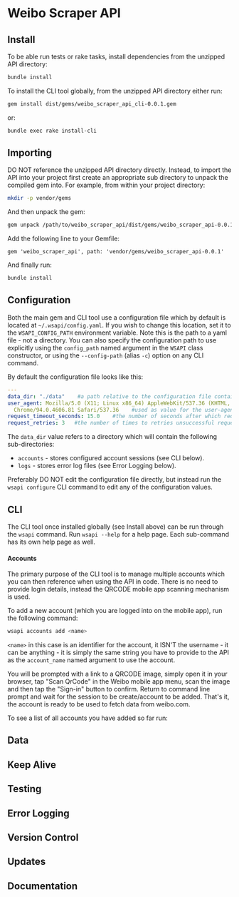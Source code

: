 # Weibo Scraper API

## Install

To be able run tests or rake tasks, install dependencies from the unzipped API directory:

```bash
bundle install
```

To install the CLI tool globally, from the unzipped API directory either run:

```bash
gem install dist/gems/weibo_scraper_api_cli-0.0.1.gem
```

or:

```bash
bundle exec rake install-cli
```
## Importing

DO NOT reference the unzipped API directory directly. Instead, to import the API into your project first create an appropriate sub directory to unpack the compiled gem into. For example, from within your project directory:

```bash
mkdir -p vendor/gems
```

And then unpack the gem:

```bash
gem unpack /path/to/weibo_scraper_api/dist/gems/weibo_scraper_api-0.0.1.gem --target vendor/gems
```

Add the following line to your Gemfile:

```
gem 'weibo_scraper_api', path: 'vendor/gems/weibo_scraper_api-0.0.1'
```

And finally run:

```bash
bundle install
```

## Configuration

Both the main gem and CLI tool use a configuration file which by default is located at `~/.wsapi/config.yaml`. If you wish to change this location, set it to the `WSAPI_CONFIG_PATH` environment variable. Note this is the path to a yaml file - not a directory. You can also specify the configuration path to use explicitly using the `config_path` named argument in the `WSAPI` class constructor, or using the `--config-path` (alias `-c`) option on any CLI command.

By default the configuration file looks like this:

```yaml
---
data_dir: "./data"    #a path relative to the configuration file containing directory - or an absolute path
user_agent: Mozilla/5.0 (X11; Linux x86_64) AppleWebKit/537.36 (KHTML, like Gecko)
  Chrome/94.0.4606.81 Safari/537.36    #used as value for the user-agent header for all http requests
request_timeout_seconds: 15.0    #the number of seconds after which requests to weibo.com timeout
request_retries: 3   #the number of times to retries unsuccessful requests
```

The `data_dir` value refers to a directory which will contain the following sub-directories:

* `accounts` - stores configured account sessions (see CLI below).
* `logs` - stores error log files (see Error Logging below).

Preferably DO NOT edit the configuration file directly, but instead run the `wsapi configure` CLI command to edit any of the configuration values.

## CLI

The CLI tool once installed globally (see Install above) can be run through the `wsapi` command. Run `wsapi --help` for a help page. Each sub-command has its own help page as well.

#### Accounts

The primary purpose of the CLI tool is to manage multiple accounts which you can then reference when using the API in code. There is no need to provide login details, instead the QRCODE mobile app scanning mechanism is used. 

To add a new account (which you are logged into on the mobile app), run the following command:

```bash
wsapi accounts add <name>
```

`<name>` in this case is an identifier for the account, it ISN'T the username - it can be anything - it is simply the same string you have to provide to the API as the `account_name` named argument to use the account.

You will be prompted with a link to a QRCODE image, simply open it in your browser, tap "Scan QrCode" in the Weibo mobile app menu, scan the image and then tap the "Sign-in" button to confirm. Return to command line prompt and wait for the session to be create/account to be added. That's it, the account is ready to be used to fetch data from weibo.com.

To see a list of all accounts you have added so far run:






## Data

## Keep Alive

## Testing

## Error Logging

## Version Control

## Updates

## Documentation